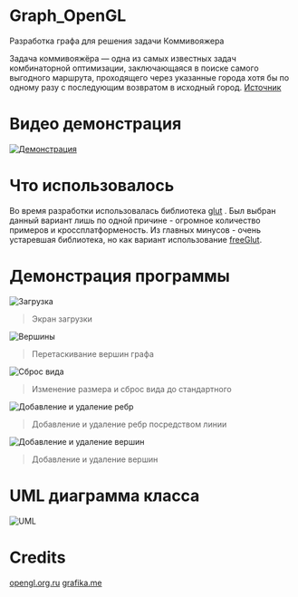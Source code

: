 # Graph_OpenGL

Разработка графа для решения задачи Коммивояжера

Задача коммивояжёра — одна из самых известных задач комбинаторной оптимизации, заключающаяся в поиске самого выгодного маршрута, проходящего через указанные города хотя бы по одному разу с последующим возвратом в исходный город. [Источник](https://ru.wikipedia.org/wiki/%D0%97%D0%B0%D0%B4%D0%B0%D1%87%D0%B0_%D0%BA%D0%BE%D0%BC%D0%BC%D0%B8%D0%B2%D0%BE%D1%8F%D0%B6%D1%91%D1%80%D0%B0)

# Видео демонстрация
[![Демонстрация](https://i.ytimg.com/vi/5XL6KyEjlBo/maxresdefault.jpg)](https://www.youtube.com/watch?v=5XL6KyEjlBo)

# Что использовалось
Во время разработки использовалась библиотека [glut](https://www.opengl.org/resources/libraries/glut/) . Был выбран данный вариант лишь по одной причине - огромное количество примеров и кроссплатформеность. Из главных минусов - очень устаревшая библиотека, но как вариант использование [freeGlut](http://freeglut.sourceforge.net/).

# Демонстрация программы

![Загрузка](https://s3.gifyu.com/images/ANIMATIYf2ac0de790bcd4d7.gif)
> Экран загрузки

![Вершины](https://s3.gifyu.com/images/t0937df91bdea86b9.gif)
> Перетаскивание вершин графа

![Сброс вида](https://s3.gifyu.com/images/262d9589c88b4d8aa.gif)
> Изменение размера и сброс вида до стандартного

![Добавление и удаление ребр](https://s3.gifyu.com/images/348596221fba5b6fd.gif)
> Добавление и удаление ребр посредством линии

![Добавление и удаление вершин](https://s3.gifyu.com/images/572d13333aed4f27e.gif)
> Добавление и удаление вершин

# UML диаграмма класса

![UML](https://s3.gifyu.com/images/BEZYMYNNY333I.png)

# Credits
[opengl.org.ru](https://www.opengl.org.ru/coding/glut/glut1.html)
[grafika.me](http://grafika.me/node/127)
